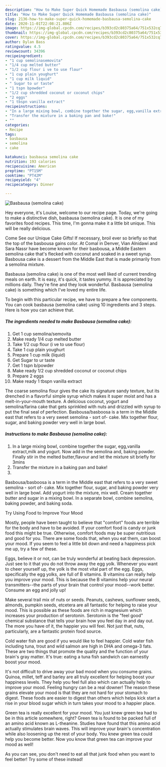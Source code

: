 ```yaml
---
description: "How to Make Super Quick Homemade Basbausa (semolina cake)"
title: "How to Make Super Quick Homemade Basbausa (semolina cake)"
slug: 2136-how-to-make-super-quick-homemade-basbausa-semolina-cake
date: 2020-11-01T22:08:21.806Z
image: https://img-global.cpcdn.com/recipes/b393cd2c80375a64/751x532cq70/basbausa-semolina-cake-recipe-main-photo.jpg
thumbnail: https://img-global.cpcdn.com/recipes/b393cd2c80375a64/751x532cq70/basbausa-semolina-cake-recipe-main-photo.jpg
cover: https://img-global.cpcdn.com/recipes/b393cd2c80375a64/751x532cq70/basbausa-semolina-cake-recipe-main-photo.jpg
author: Dylan Bass
ratingvalue: 4.5
reviewcount: 34396
recipeingredient:
- "1 cup semolinasemovita"
- "1/4 cup melted butter"
- "1/2 cup flour i ve to use flour"
- "1 cup plain youghurt"
- "1 cup milk liquid"
- " Sugar to ur taste"
- "1 tspn bpowder"
- "1/2 cup shredded coconut or coconut chips"
- "2 eggs"
- "1 tbspn vanilla extract"
recipeinstructions:
- "In a large mixing bowl, combine together the sugar, egg,vanilla extract,milk and yogurt. Now add in the semolina and, baking powder. Finally stir in the melted butter,flavour and let the mixture sit briefly for 3mins"
- "Transfer the mixture in a baking pan and bake!"
- ""
categories:
- Recipe
tags:
- basbausa
- semolina
- cake

katakunci: basbausa semolina cake 
nutrition: 193 calories
recipecuisine: American
preptime: "PT15M"
cooktime: "PT42M"
recipeyield: "4"
recipecategory: Dinner

---
```



![Basbausa (semolina cake)](https://img-global.cpcdn.com/recipes/b393cd2c80375a64/751x532cq70/basbausa-semolina-cake-recipe-main-photo.jpg)

Hey everyone, it's Louise, welcome to our recipe page. Today, we're going to make a distinctive dish, basbausa (semolina cake). It is one of my favorites food recipes. This time, I'm gonna make it a little bit unique. This will be really delicious.

Come See our Unique Cake Gifts! If necessary, broil ever so briefly so that the top of the basbousa gains color. At Comal in Denver, Vian Alnidawi and Sara Nassr have become known for their basbousa, a Middle Eastern semolina cake that&#39;s flecked with coconut and soaked in a sweet syrup. Basbousa cake is a dessert from the Middle East that is made primarily from a semolina mixture.

Basbausa (semolina cake) is one of the most well liked of current trending meals on earth. It is easy, it's quick, it tastes yummy. It is appreciated by millions daily. They're fine and they look wonderful. Basbausa (semolina cake) is something which I've loved my entire life.


To begin with this particular recipe, we have to prepare a few components. You can cook basbausa (semolina cake) using 10 ingredients and 3 steps. Here is how you can achieve that.

<!--inarticleads1-->

##### The ingredients needed to make Basbausa (semolina cake):

1. Get 1 cup semolina/semovita
1. Make ready 1/4 cup melted butter
1. Take 1/2 cup flour (i ve to use flour)
1. Take 1 cup plain youghurt
1. Prepare 1 cup milk (liquid)
1. Get  Sugar to ur taste
1. Get 1 tspn b/powder
1. Make ready 1/2 cup shredded coconut or coconut chips
1. Prepare 2 eggs
1. Make ready 1 tbspn vanilla extract


The coarse semolina flour gives the cake its signature sandy texture, but its drenched in a flavorful simple syrup which makes it super moist and has a melt-in-your-mouth texture. A delicious coconut, yogurt and semolina/farina cake that gets sprinkled with nuts and drizzled with syrup to put the final seal of perfection. Basbousa/basboosa is a term in the Middle east that refers to a very sweet semolina - sort of- cake. Mix together flour, sugar, and baking powder very well in large bowl. 

<!--inarticleads2-->

##### Instructions to make Basbausa (semolina cake):

1. In a large mixing bowl, combine together the sugar, egg,vanilla extract,milk and yogurt. Now add in the semolina and, baking powder. Finally stir in the melted butter,flavour and let the mixture sit briefly for 3mins
1. Transfer the mixture in a baking pan and bake!
1. 


Basbousa/basboosa is a term in the Middle east that refers to a very sweet semolina - sort of- cake. Mix together flour, sugar, and baking powder very well in large bowl. Add yogurt into the mixture, mix well. Cream together butter and sugar in a mixing bowl. In a separate bowl, combine semolina, baking powder, and baking soda. 

Try Using Food to Improve Your Mood


Mostly, people have been taught to believe that "comfort" foods are terrible for the body and have to be avoided. If your comfort food is candy or junk food this might be true. Otherwise, comfort foods may be super nutritious and good for you. There are some foods that, when you eat them, can boost your mood. If you seem to feel a little bit down and need a happiness pick me up, try a few of these.

Eggs, believe it or not, can be truly wonderful at beating back depression. Just see to it that you do not throw away the egg yolk. Whenever you want to cheer yourself up, the yolk is the most vital part of the egg. Eggs, specifically the egg yolks, are full of B vitamins. B vitamins can really help you improve your mood. This is because the B vitamins help your neural transmitters--the parts of your brain that control your mood--work better. Consume an egg and jolly up!

Make several trail mix of nuts or seeds. Peanuts, cashews, sunflower seeds, almonds, pumpkin seeds, etcetera are all fantastic for helping to raise your mood. This is possible as these foods are rich in magnesium which increases your production of serotonin. Serotonin is the "feel good" chemical substance that tells your brain how you feel day in and day out. The more you have of it, the happier you will feel. Not just that, nuts, particularly, are a fantastic protein food source.

Cold water fish are good if you would like to feel happier. Cold water fish including tuna, trout and wild salmon are high in DHA and omega-3 fats. These are two things that promote the quality and the function of your brain's gray matter. It's true: eating a tuna fish sandwich can earnestly boost your mood. 

It's not difficult to drive away your bad mood when you consume grains. Quinoa, millet, teff and barley are all truly excellent for helping boost your happiness levels. They help you feel full also which can actually help to improve your mood. Feeling hungry can be a real downer! The reason these grains elevate your mood is that they are not hard for your stomach to digest. These foods are easier to digest than others which helps kick start a rise in your blood sugar which in turn takes your mood to a happier place.

Green tea is really excellent for your mood. You just knew green tea had to be in this article somewhere, right? Green tea is found to be packed full of an amino acid known as L-theanine. Studies have found that this amino acid actually stimulates brain waves. This will improve your brain's concentration while also loosening up the rest of your body. You knew green tea could help you become better. Now you know that green tea can improve your mood as well!

As you can see, you don't need to eat all that junk food when you want to feel better! Try some of these instead!

